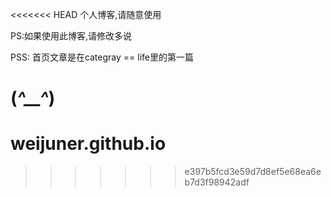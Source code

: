 <<<<<<< HEAD
个人博客,请随意使用

PS:如果使用此博客,请修改多说

PSS: 首页文章是在categray == life里的第一篇

(*^__^*)
=======
# weijuner.github.io
>>>>>>> e397b5fcd3e59d7d8ef5e68ea6eb7d3f98942adf
